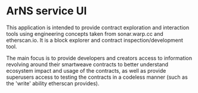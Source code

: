 # ArNS service UI

This application is intended to provide contract exploration and interaction tools using engineering concepts taken from sonar.warp.cc and etherscan.io. It is a block explorer and
contract inspection/development tool.

The main focus is to provide developers and creators access to information revolving around their smartweave contracts to better understand ecosystem impact and usage of the contracts,
as well as provide superusers access to testing the contracts in a codeless manner (such as the 'write' ability etherscan provides). 
